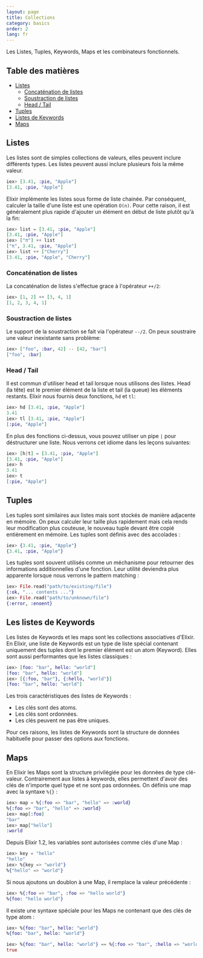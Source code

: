```yaml
---
layout: page
title: Collections
category: basics
order: 2
lang: fr
---
```


Les Listes, Tuples, Keywords, Maps et les combinateurs fonctionnels.

## Table des matières

- [Listes](#listes)
	- [Concaténation de listes](#concatenation-de-listes)
	- [Soustraction de listes](#soustraction-de-listes)
	- [Head / Tail](#head--tail)
- [Tuples](#tuples)
- [Listes de Keywords](#listes-de-keywords)
- [Maps](#maps)

## Listes

Les listes sont de simples collections de valeurs, elles peuvent inclure différents types. Les listes peuvent aussi inclure plusieurs fois la même valeur.

```elixir
iex> [3.41, :pie, "Apple"]
[3.41, :pie, "Apple"]
```

Elixir implémente les listes sous forme de liste chainée. Par conséquent, calculer la taille d'une liste est une opération `O(n)`. Pour cette raison, il est généralement plus rapide d'ajouter un élément en début de liste plutôt qu'à la fin:

```elixir
iex> list = [3.41, :pie, "Apple"]
[3.41, :pie, "Apple"]
iex> ["π"] ++ list
["π", 3.41, :pie, "Apple"]
iex> list ++ ["Cherry"]
[3.41, :pie, "Apple", "Cherry"]
```


### Concaténation de listes

La concaténation de listes s'effectue grace à l'opérateur `++/2`:

```elixir
iex> [1, 2] ++ [3, 4, 1]
[1, 2, 3, 4, 1]
```

### Soustraction de listes

Le support de la soustraction se fait via l'opérateur `--/2`. On peux soustraire une valeur inexistante sans problème:

```elixir
iex> ["foo", :bar, 42] -- [42, "bar"]
["foo", :bar]
```

### Head / Tail

Il est commun d'utiliser head et tail lorsque nous utilisons des listes. Head (la tête) est le premier élément de la liste et tail (la queue) les éléments restants. Elixir nous fournis deux fonctions, `hd` et `tl`:

```elixir
iex> hd [3.41, :pie, "Apple"]
3.41
iex> tl [3.41, :pie, "Apple"]
[:pie, "Apple"]
```

En plus des fonctions ci-dessus, vous pouvez utiliser un pipe `|` pour déstructurer une liste. Nous verrons cet idiome dans les leçons suivantes:

```elixir
iex> [h|t] = [3.41, :pie, "Apple"]
[3.41, :pie, "Apple"]
iex> h
3.41
iex> t
[:pie, "Apple"]
```

## Tuples

Les tuples sont similaires aux listes mais sont stockés de manière adjacente en mémoire. On peux calculer leur taille plus rapidement mais cela rends leur modification plus couteuse, le nouveau tuple devant être copié entièrement en mémoire. Les tuples sont définis avec des accolades :

```elixir
iex> {3.41, :pie, "Apple"}
{3.41, :pie, "Apple"}
```

Les tuples sont souvent utilisés comme un méchanisme pour retourner des informations additionnelles d'une fonction. Leur utilité deviendra plus apparente lorsque nous verrons le pattern matching :

```elixir
iex> File.read("path/to/existing/file")
{:ok, "... contents ..."}
iex> File.read("path/to/unknown/file")
{:error, :enoent}
```

## Les listes de Keywords

Les listes de Keywords et les maps sont les collections associatives d'Elixir. En Elixir, une liste de Keywords est un type de liste spécial contenant uniquement des tuples dont le premier élément est un atom (Keyword). Elles sont aussi performantes que les listes classiques :

```elixir
iex> [foo: "bar", hello: "world"]
[foo: "bar", hello: "world"]
iex> [{:foo, "bar"}, {:hello, "world"}]
[foo: "bar", hello: "world"]
```

Les trois caractéristiques des listes de Keywords :

+ Les clés sont des atoms.
+ Les clés sont ordonnées.
+ Les clés peuvent ne pas être uniques.

Pour ces raisons, les listes de Keywords sont la structure de données habituelle pour passer des options aux fonctions.

## Maps

En Elixir les Maps sont la structure privilégiée pour les données de type clé-valeur. Contrairement aux listes à keywords, elles permettent d'avoir des clés de n'importe quel type et ne sont pas ordonnées. On définis une map avec la syntaxe `%{}` :

```elixir
iex> map = %{:foo => "bar", "hello" => :world}
%{:foo => "bar", "hello" => :world}
iex> map[:foo]
"bar"
iex> map["hello"]
:world
```

Depuis Elixir 1.2, les variables sont autorisées comme clés d'une Map :

```elixir
iex> key = "hello"
"hello"
iex> %{key => "world"}
%{"hello" => "world"}
```

Si nous ajoutons un doublon à une Map, il remplace la valeur précédente :

```elixir
iex> %{:foo => "bar", :foo => "hello world"}
%{foo: "hello world"}
```

Il existe une syntaxe spéciale pour les Maps ne contenant que des clés de type atom :

```elixir
iex> %{foo: "bar", hello: "world"}
%{foo: "bar", hello: "world"}

iex> %{foo: "bar", hello: "world"} == %{:foo => "bar", :hello => "world"}
true
```
